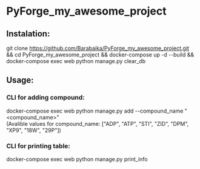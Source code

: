 # PyForge_my_awesome_project

## Instalation:
git clone https://github.com/Barabaika/PyForge_my_awesome_project.git && cd PyForge_my_awesome_project && docker-compose up -d --build && docker-compose exec web python manage.py clear_db

## Usage:
### CLI for adding compound:
docker-compose exec web python manage.py add --compound_name "<compound_name>" \
(Avalible values for compound_name: ["ADP", "ATP", "STI", "ZID", "DPM", "XP9", "18W", "29P"]) 
### CLI for printing table:
docker-compose exec web python manage.py print_info 
